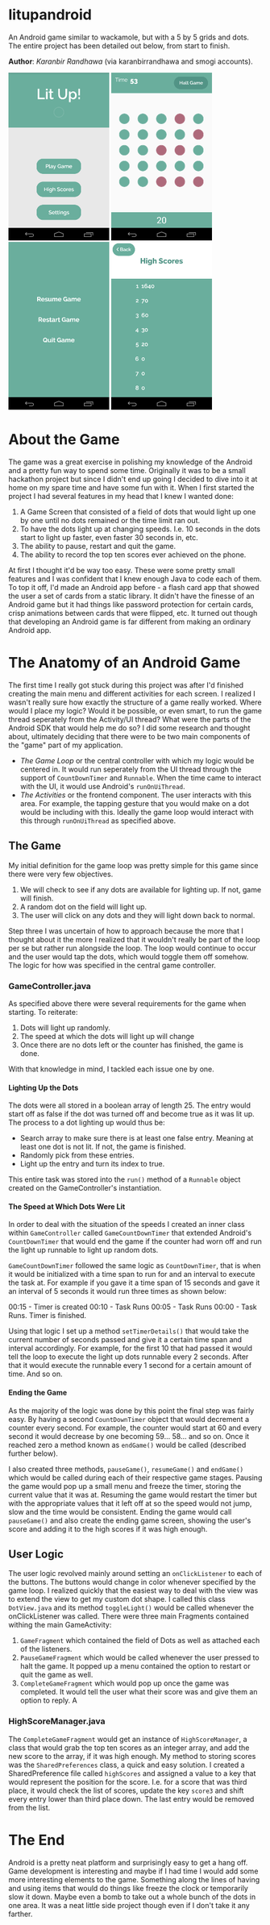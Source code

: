 litupandroid
============

An Android game similar to wackamole, but with a 5 by 5 grids and dots. The entire project has been detailed out below, from start to finish.

__Author__: _Karanbir Randhawa_ (via karanbirrandhawa and smogi accounts).

![Main Menu](screenshots/Screenshot_menu.png)
![Game](screenshots/Screenshot_game.png)
![Game Menu](screenshots/Screenshot_game_menu.png)
![High Scores](screenshots/Screenshot_high_scores.png)

# About the Game

The game was a great exercise in polishing my knowledge of the Android and a pretty fun way to spend some time. Originally it was to be a small hackathon project but since I didn't end up going I decided to dive into it at home on my spare time and have some fun with it. When I first started the project I had several features in my head that I knew I wanted done:

1. A Game Screen that consisted of a field of dots that would light up one by one until no dots remained or the time limit ran out.
2. To have the dots light up at changing speeds. I.e. 10 seconds in the dots start to light up faster, even faster 30 seconds in, etc.
3. The ability to pause, restart and quit the game.
4. The ability to record  the top ten scores ever  achieved on the phone.

At first I thought it'd be way too easy. These were some pretty small features and I was confident that I knew enough Java to code each of them. To top it off, I'd made an Android app before - a flash card app that showed the user a set of cards from a static library. It didn't have the finesse of an Android game but it had things like password protection for certain cards, crisp animations between cards that were flipped, etc. It turned out though that developing an Android game is far different from making an ordinary Android app.

# The Anatomy of an Android Game

The first time I really got stuck during this project was after I'd finished creating the main menu and different activities for each screen. I realized I wasn't really sure how exactly the structure of a game really worked. Where would I place my logic? Would it be possible, or even smart, to run the game thread seperately from the Activity/UI thread? What were the parts of the Android SDK that would help me do so? I did some research and thought about, ultimately deciding that there were to be two main components of the "game" part of my application.

* _The Game Loop_ or the central controller with which my logic would be centered in. It would run seperately from the UI thread through the support of `CountDownTimer` and `Runnable`. When the time came to interact with the UI, it would use Android's `runOnUiThread`.
* _The Activities_ or the frontend component. The user interacts with this area. For example, the tapping gesture that you would make on a dot would be including with this. Ideally the game loop would interact with this through `runOnUiThread` as specified above.

## The Game 

My initial definition for the game loop was pretty simple for this game since there were very few objectives. 

1. We will check to see if any dots are available for lighting up. If not, game will finish. 
2. A random dot on the field will light up.
3. The user will click on any dots and they will light down back to normal. 

Step three I was uncertain of how to approach because the more that I thought about it the more I realized that it wouldn't really be part of the loop per se but rather run alongside the loop. The loop would continue to occur and the user would tap the dots, which would toggle them off somehow. The logic for how was specified in the central game controller.

### GameController.java

As specified above there were several requirements for the game when starting. To reiterate:

1. Dots will light up randomly. 
2. The speed at which the dots will light up will change
3. Once there are no dots left or the counter has finished, the game is done. 

With that knowledge in mind, I tackled each issue one by one.

#### Lighting Up the Dots

The dots were all stored in a boolean array of length 25. The entry would start off as false if the dot was turned off and become true as it was lit up. The process to a dot lighting up would thus be:

* Search array to make sure there is at least one false entry.  Meaning at least one dot is not lit. If not, the game is finished.
* Randomly pick from these entries. 
* Light up the entry and turn its index to true. 

This entire task was stored into the `run()` method of a `Runnable` object created on the GameController's instantiation.

#### The Speed at Which Dots Were Lit

In order to deal with the situation of the speeds I created an inner class within `GameController` called `GameCountDownTimer` that extended Android's `CountDownTimer` that would end the game if the counter had worn off and run the light up runnable to light up random dots. 

`GameCountDownTimer` followed the same logic as `CountDownTimer`, that is when it would be initialized with a time span to run for and an interval to execute the task at. For example if you gave it a time span of 15 seconds and gave it an interval of 5 seconds it would run three times as shown below:

00:15 - Timer is created
00:10 - Task Runs 
00:05 - Task Runs 
00:00 - Task Runs. Timer is finished. 

Using that logic I set up a method `setTimerDetails()` that would take the current number of seconds passed and give it a certain time span and interval accordingly. For example, for the first 10 that had passed it would tell the loop to execute the light up dots runnable every 2 seconds. After that it would execute the runnable every 1 second for a certain amount of time. And so on. 

#### Ending the Game

As the majority of the logic was done by this point the final step was fairly easy. By having a second `CountDownTimer` object that would decrement a counter every second. For example, the counter would start at 60 and every second it would decrease by one becoming 59... 58... and so on. Once it reached zero a method known as `endGame()` would be called (described further below).

I also created three methods, `pauseGame()`, `resumeGame()` and `endGame()` which would be called during each of their respective game stages. Pausing the game would pop up a small menu and freeze the timer, storing the current value that it was at. Resuming the game would restart the timer but with the appropriate values that it left off at so the speed would not jump, slow and the time would be consistent. Ending the game would call `pauseGame()` and also create the ending game screen, showing the user's score and adding it to the high scores if it was high enough.

## User Logic

The user logic revolved mainly around setting an `onClickListener` to each of the buttons. The buttons would change in color whenever specified by the game loop. I realized quickly that the easiest way to deal with the view was to extend the view to get my custom dot shape. I called this class `DotView.java` and its method `toggleLight()` would be called whenever the onClickListener was called.  There were three main Fragments contained withing the main GameActivity:

1. `GameFragment` which contained the field of Dots as well as attached each of the listeners. 
2. `PauseGameFragment` which would be called whenever the user pressed to halt the game. It popped up a menu contained the option to restart or quit the game as well.  
3. `CompleteGameFragment` which would pop up once the game was completed. It would tell the user what their score was and give them an option to reply. A

### HighScoreManager.java

The `CompleteGameFragment` would get an instance of `HighScoreManager`, a class that would grab the top ten scores as an integer array, and add the new score to the array, if it was high enough. My method to storing scores was the `SharedPreferences` class, a quick and easy solution. I created a SharedPreference file called `highScores` and assigned a value to a key that would represent the position for the score. I.e. for a score that was third place, it would check the list of scores, update the key `score3` and shift every entry lower than third place down. The last entry would be removed from the list.

# The End

Android is a pretty neat platform and surprisingly easy to get a hang off. Game development is interesting and maybe if I had time I would add some more interesting elements to the game. Something along the lines of having and using items that would do things like freeze the clock or temporarily slow it down. Maybe even a bomb to take out a whole bunch of the dots in one area. It was a neat little side project though even if I don't take it any farther.
